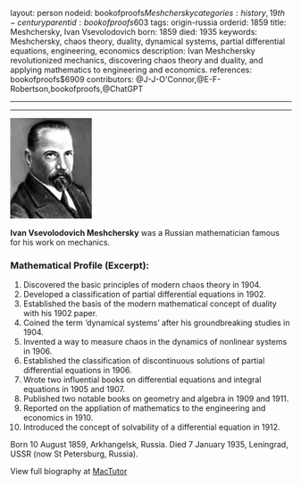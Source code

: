 layout: person
nodeid: bookofproofs$Meshchersky
categories: history,19th-century
parentid: bookofproofs$603
tags: origin-russia
orderid: 1859
title: Meshchersky, Ivan Vsevolodovich
born: 1859
died: 1935
keywords: Meshchersky, chaos theory, duality, dynamical systems, partial differential equations, engineering, economics
description: Ivan Meshchersky revolutionized mechanics, discovering chaos theory and duality, and applying mathematics to engineering and economics.
references: bookofproofs$6909
contributors: @J-J-O'Connor,@E-F-Robertson,bookofproofs,@ChatGPT

---



---

![Meshchersky.jpg](https://github.com/bookofproofs/bookofproofs.github.io/blob/main/_sources/_assets/images/portraits/Meshchersky.jpg?raw=true)

**Ivan Vsevolodovich Meshchersky** was a Russian mathematician famous for his work on mechanics.

### Mathematical Profile (Excerpt):
1. Discovered the basic principles of modern chaos theory in 1904.
2. Developed a classification of partial differential equations in 1902.
3. Established the basis of the modern mathematical concept of duality with his 1902 paper.
4. Coined the term ‘dynamical systems’ after his groundbreaking studies in 1904.
5. Invented a way to measure chaos in the dynamics of nonlinear systems in 1906.
6. Established the classification of discontinuous solutions of partial differential equations in 1906.
7. Wrote two influential books on differential equations and integral equations in 1905 and 1907.
8. Published two notable books on geometry and algebra in 1909 and 1911.
9. Reported on the appliation of mathematics to the engineering and economics in 1910.
10. Introduced the concept of solvability of a differential equation in 1912.

Born 10 August 1859, Arkhangelsk, Russia. Died 7 January 1935, Leningrad, USSR (now St Petersburg, Russia).

View full biography at [MacTutor](https://mathshistory.st-andrews.ac.uk/Biographies/Meshchersky/)
